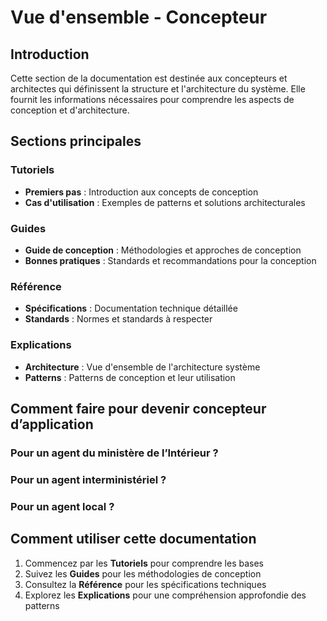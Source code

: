 # Vue d'ensemble - Concepteur

## Introduction

Cette section de la documentation est destinée aux concepteurs et architectes qui définissent la structure et l'architecture du système. Elle fournit les informations nécessaires pour comprendre les aspects de conception et d'architecture.

## Sections principales

### Tutoriels
- **Premiers pas** : Introduction aux concepts de conception
- **Cas d'utilisation** : Exemples de patterns et solutions architecturales

### Guides
- **Guide de conception** : Méthodologies et approches de conception
- **Bonnes pratiques** : Standards et recommandations pour la conception

### Référence
- **Spécifications** : Documentation technique détaillée
- **Standards** : Normes et standards à respecter

### Explications
- **Architecture** : Vue d'ensemble de l'architecture système
- **Patterns** : Patterns de conception et leur utilisation

## Comment faire pour devenir concepteur d’application

### Pour un agent du ministère de l’Intérieur ?

### Pour un agent interministériel ?

### Pour un agent local ?

## Comment utiliser cette documentation

1. Commencez par les **Tutoriels** pour comprendre les bases
2. Suivez les **Guides** pour les méthodologies de conception
3. Consultez la **Référence** pour les spécifications techniques
4. Explorez les **Explications** pour une compréhension approfondie des patterns 